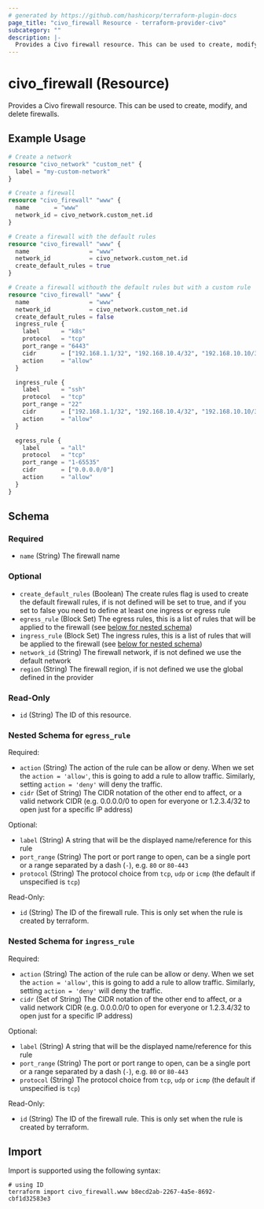 ```yaml
---
# generated by https://github.com/hashicorp/terraform-plugin-docs
page_title: "civo_firewall Resource - terraform-provider-civo"
subcategory: ""
description: |-
  Provides a Civo firewall resource. This can be used to create, modify, and delete firewalls.
---
```


# civo_firewall (Resource)

Provides a Civo firewall resource. This can be used to create, modify, and delete firewalls.

## Example Usage

```terraform
# Create a network
resource "civo_network" "custom_net" {
  label = "my-custom-network"
}

# Create a firewall
resource "civo_firewall" "www" {
  name       = "www"
  network_id = civo_network.custom_net.id
}

# Create a firewall with the default rules
resource "civo_firewall" "www" {
  name                 = "www"
  network_id           = civo_network.custom_net.id
  create_default_rules = true
}

# Create a firewall withouth the default rules but with a custom rule
resource "civo_firewall" "www" {
  name                 = "www"
  network_id           = civo_network.custom_net.id
  create_default_rules = false
  ingress_rule {
    label      = "k8s"
    protocol   = "tcp"
    port_range = "6443"
    cidr       = ["192.168.1.1/32", "192.168.10.4/32", "192.168.10.10/32"]
    action     = "allow"
  }

  ingress_rule {
    label      = "ssh"
    protocol   = "tcp"
    port_range = "22"
    cidr       = ["192.168.1.1/32", "192.168.10.4/32", "192.168.10.10/32"]
    action     = "allow"
  }

  egress_rule {
    label      = "all"
    protocol   = "tcp"
    port_range = "1-65535"
    cidr       = ["0.0.0.0/0"]
    action     = "allow"
  }
}
```

<!-- schema generated by tfplugindocs -->
## Schema

### Required

- `name` (String) The firewall name

### Optional

- `create_default_rules` (Boolean) The create rules flag is used to create the default firewall rules, if is not defined will be set to true, and if you set to false you need to define at least one ingress or egress rule
- `egress_rule` (Block Set) The egress rules, this is a list of rules that will be applied to the firewall (see [below for nested schema](#nestedblock--egress_rule))
- `ingress_rule` (Block Set) The ingress rules, this is a list of rules that will be applied to the firewall (see [below for nested schema](#nestedblock--ingress_rule))
- `network_id` (String) The firewall network, if is not defined we use the default network
- `region` (String) The firewall region, if is not defined we use the global defined in the provider

### Read-Only

- `id` (String) The ID of this resource.

<a id="nestedblock--egress_rule"></a>
### Nested Schema for `egress_rule`

Required:

- `action` (String) The action of the rule can be allow or deny. When we set the `action = 'allow'`, this is going to add a rule to allow traffic. Similarly, setting `action = 'deny'` will deny the traffic.
- `cidr` (Set of String) The CIDR notation of the other end to affect, or a valid network CIDR (e.g. 0.0.0.0/0 to open for everyone or 1.2.3.4/32 to open just for a specific IP address)

Optional:

- `label` (String) A string that will be the displayed name/reference for this rule
- `port_range` (String) The port or port range to open, can be a single port or a range separated by a dash (`-`), e.g. `80` or `80-443`
- `protocol` (String) The protocol choice from `tcp`, `udp` or `icmp` (the default if unspecified is `tcp`)

Read-Only:

- `id` (String) The ID of the firewall rule. This is only set when the rule is created by terraform.


<a id="nestedblock--ingress_rule"></a>
### Nested Schema for `ingress_rule`

Required:

- `action` (String) The action of the rule can be allow or deny. When we set the `action = 'allow'`, this is going to add a rule to allow traffic. Similarly, setting `action = 'deny'` will deny the traffic.
- `cidr` (Set of String) The CIDR notation of the other end to affect, or a valid network CIDR (e.g. 0.0.0.0/0 to open for everyone or 1.2.3.4/32 to open just for a specific IP address)

Optional:

- `label` (String) A string that will be the displayed name/reference for this rule
- `port_range` (String) The port or port range to open, can be a single port or a range separated by a dash (`-`), e.g. `80` or `80-443`
- `protocol` (String) The protocol choice from `tcp`, `udp` or `icmp` (the default if unspecified is `tcp`)

Read-Only:

- `id` (String) The ID of the firewall rule. This is only set when the rule is created by terraform.

## Import

Import is supported using the following syntax:

```shell
# using ID
terraform import civo_firewall.www b8ecd2ab-2267-4a5e-8692-cbf1d32583e3
```
